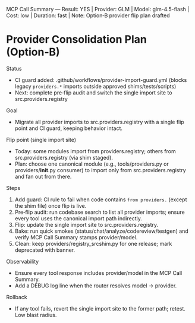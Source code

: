 MCP Call Summary — Result: YES | Provider: GLM | Model: glm-4.5-flash | Cost: low | Duration: fast | Note: Option‑B provider flip plan drafted

# Provider Consolidation Plan (Option‑B)

Status
- CI guard added: .github/workflows/provider-import-guard.yml (blocks legacy `providers.*` imports outside approved shims/tests/scripts)
- Next: complete pre‑flip audit and switch the single import site to src.providers.registry


Goal
- Migrate all provider imports to src.providers.registry with a single flip point and CI guard, keeping behavior intact.

Flip point (single import site)
- Today: some modules import from providers.registry; others from src.providers.registry (via shim staged).
- Plan: choose one canonical module (e.g., tools/providers.py or providers/__init__.py consumer) to import only from src.providers.registry and fan out from there.

Steps
1) Add guard: CI rule to fail when code contains `from providers.` (except the shim file) once flip is live.
2) Pre‑flip audit: run codebase search to list all provider imports; ensure every tool uses the canonical import path indirectly.
3) Flip: update the single import site to src.providers.registry.
4) Bake: run quick smokes (status/chat/analyze/codereview/testgen) and verify MCP Call Summary stamps provider/model.
5) Clean: keep providers/registry_srcshim.py for one release; mark deprecated with banner.

Observability
- Ensure every tool response includes provider/model in the MCP Call Summary.
- Add a DEBUG log line when the router resolves model → provider.

Rollback
- If any tool fails, revert the single import site to the former path; retest. Low blast radius.

